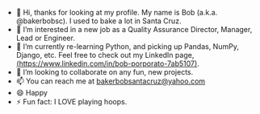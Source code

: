 - 👋 Hi, thanks for looking at my profile.  My name is Bob (a.k.a. @bakerbobsc).  I used to bake a lot in Santa Cruz.
- 👀 I’m interested in a new job as a Quality Assurance Director, Manager, Lead or Engineer.
- 🌱 I’m currently re-learning Python, and picking up Pandas, NumPy, Django, etc. Feel free to check out my LinkedIn page, [(https://www.linkedin.com/in/bob-porporato-7ab5107)](https://www.linkedin.com/in/bob-porporato-7ab5107).
- 💞️ I’m looking to collaborate on any fun, new projects.
- 📫 You can reach me at bakerbobsantacruz@yahoo.com
- 😄 Happy <dayoftheweek>
- ⚡ Fun fact: I LOVE playing hoops.
